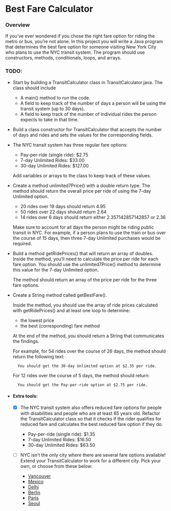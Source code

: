 # Best Fare Calculator

### Overview

If you’ve ever wondered if you chose the right fare option for riding the metro or bus, you’re not alone. In this 
project you will write a Java program that determines the best fare option for someone visiting New York City who plans 
to use the NYC transit system. The program should use constructors, methods, conditionals, loops, and arrays.

### TODO:

* Start by building a TransitCalculator class in TransitCalculator.java. The class should include
    * A main() method to run the code.
    * A field to keep track of the number of days a person will be using the transit system (up to 30 days).
    * A field to keep track of the number of individual rides the person expects to take in that time.

* Build a class constructor for TransitCalculator that accepts the number of days and rides and sets the values for the 
corresponding fields.

* The NYC transit system has three regular fare options:
    * Pay-per-ride (single ride): $2.75
    * 7-day Unlimited Rides: $33.00
    * 30-day Unlimited Rides: $127.00
    <p> Add variables or arrays to the class to keep track of these values.

* Create a method unlimited7Price() with a double return type. The method should return the overall price per ride of 
using the 7-day Unlimited option.
    * 20 rides over 19 days should return 4.95
    * 50 rides over 22 days should return 2.64
    * 14 rides over 6 days should return either 2.357142857142857 or 2.36
    <p> Make sure to account for all days the person might be riding public transit in NYC. For example, if a person 
    plans to use the train or bus over the course of 15 days, then three 7-day Unlimited purchases would be required.

* Build a method getRidePrices() that will return an array of doubles. Inside the method, you’ll need to calculate the 
price per ride for each fare option. You should use the unlimited7Price() method to determine this value for the 7-day 
Unlimited option.
    <p> The method should return an array of the price per ride for the three fare options.

* Create a String method called getBestFare().
  <p> Inside the method, you should use the array of ride prices calculated with getRidePrices() and at least one loop to determine:
  
    * the lowest price
    * the best (corresponding) fare method
  
  At the end of the method, you should return a String that communicates the findings.
  
  For example, for 54 rides over the course of 26 days, the method should return the following text:
  
        You should get the 30-day Unlimited option at $2.35 per ride.
  
  For 12 rides over the course of 5 days, the method should return:
  
        You should get the Pay-per-ride option at $2.75 per ride.

* #### Extra tools:
    - [X] The NYC transit system also offers reduced fare options for people with disabilities and people who are at 
    least 65 years old. Refactor the TransitCalculator class so that it checks if the rider qualifies for reduced fare 
    and calculates the best reduced fare option if they do.
        * Pay-per-ride (single ride): $1.35
        * 7-day Unlimited Rides: $16.50
        * 30-day Unlimited Rides: $63.50 
    
    - [ ] NYC isn’t the only city where there are several fare options available! Extend your TransitCalculator to work 
    for a different city. Pick your own, or choose from these below:
        * [Vancouver](https://www.translink.ca/Fares-and-Passes/Fare-Pricing.aspx)
        * [Mexico](https://mexicometro.org/about/fares/)
        * [Delhi](http://www.delhimetrorail.com/recharge_Info.aspx)
        * [Berlin](https://www.visitberlin.de/en/public-transport-berlin)
        * [Paris](https://www.ratp.fr/en/titres-et-tarifs)
        * [Seoul](http://www.seoulmetro.co.kr/en/page.do?menuIdx=348)
